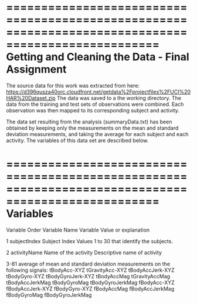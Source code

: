 ====================================================================================================
Getting and Cleaning the Data - Final Assignment 
====================================================================================================
The source data for this work was extracted from here:
https://d396qusza40orc.cloudfront.net/getdata%2Fprojectfiles%2FUCI%20HAR%20Dataset.zip
The data was saved to a the working directory.
The data from the training and test sets of observations were combined. Each observation was then mapped to its corresponding subject and activity.

The data set resulting from the analysis (summaryData.txt) has been obtained by keeping only the measurements on the mean and standard deviation measurements, and taking the average for each subject and each activity. The variables of this data set are described below.

====================================================================================================
Variables
====================================================================================================


Variable Order		Variable Name		Variable		Value or explanation

1			subjectIndex		Subject Index		Values 1 to 30 that identify the subjects.

2			activityName		Name of the activity	Descriptive name of activity

3-81 			average of mean and standard deviation measurements on the following signals:
			tBodyAcc-XYZ
			tGravityAcc-XYZ
			tBodyAccJerk-XYZ
			tBodyGyro-XYZ
			tBodyGyroJerk-XYZ
			tBodyAccMag
			tGravityAccMag
			tBodyAccJerkMag
			tBodyGyroMag
			tBodyGyroJerkMag
			fBodyAcc-XYZ
			fBodyAccJerk-XYZ
			fBodyGyro-XYZ
			fBodyAccMag
			fBodyAccJerkMag
			fBodyGyroMag
			fBodyGyroJerkMag
